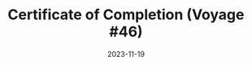 ---
title: "Certificate of Completion (Voyage #46)"
url: https://helenchong.dev/assets/documents/Chingu-Voyage46-Completion-Cert.pdf
organization: Chingu
date: 2023-11-19
---